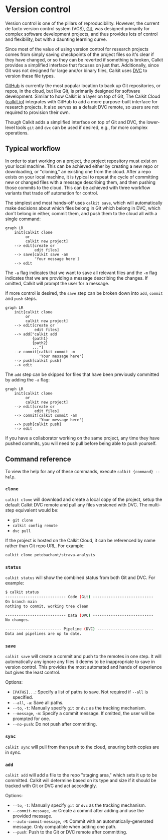# Version control

Version control is one of the pillars of reproducibility.
However, the current de facto version control system (VCS),
[Git](https://git-scm.com),
was designed primarily for complex software development projects,
and thus provides lots of control and flexibility,
but with a daunting learning curve.

Since most of the value of using version control for research
projects comes from
simply saving checkpoints of the project files so it's clear if they have
changed, or so they can be reverted if something is broken,
Calkit provides a simplified interface that focuses on just that.
Additionally,
since Git was not designed for large and/or binary files,
Calkit uses [DVC](https://dvc.org) to version these file types.

[GitHub](https://github.com) is currently the most popular location to back up
Git repositories, or repos, in the cloud, but like Git,
is primarily designed for software development.
Similar to how Calkit is a layer on top of Git,
The Calkit Cloud ([calkit.io](https://calkit.io))
integrates with GitHub to add a more purpose-built
interface for research projects.
It also serves as a default DVC remote,
so users are not required to provision their own.

Though Calkit adds a simplified interface on top of Git and DVC,
the lower-level tools `git` and `dvc` can be used if desired, e.g.,
for more complex operations.

## Typical workflow

In order to start working on a project,
the project repository must exist on your local machine.
This can be achieved either by creating a new repo or
downloading, or "cloning," an existing one from the cloud.
After a repo exists on your local machine,
it is typical to repeat the cycle of
committing new or changed files with a message describing them,
and then pushing those commits to the cloud.
This can be achieved with three workflow variants that trade off
automation for control.

The simplest and most hands-off uses `calkit save`,
which will automatically make decisions about which files belong in Git
which belong in DVC, which don't belong in either,
commit them,
and push them to the cloud all with a single command:

```mermaid
graph LR
    init[calkit clone
         or
         calkit new project]
    --> edit[create or
             edit files]
    --> save[calkit save -am
             'Your message here']
    --> edit
```

The `-a` flag indicates that we want to save all relevant files
and the `-m` flag indicates that we are providing a message describing
the changes.
If omitted, Calkit will prompt the user for a message.

If more control is desired,
the `save` step can be broken down into `add`, `commit`
and `push` steps.

```mermaid
graph LR
    init[calkit clone
         or
         calkit new project]
    --> edit[create or
             edit files]
    --> add["calkit add
            {path1}
            {path2}
            ..."]
    --> commit[calkit commit -m
               'Your message here']
    --> push[calkit push]
    --> edit
```

The `add` step can be skipped for files that have been previously committed
by adding the `-a` flag:

```mermaid
graph LR
    init[calkit clone
         or
         calkit new project]
    --> edit[create or
             edit files]
    --> commit[calkit commit -am
               'Your message here']
    --> push[calkit push]
    --> edit
```

If you have a collaborator working on the same project,
any time they have pushed commits,
you will need to pull before being able to push yourself.

## Command reference

To view the help for any of these commands,
execute `calkit {command} --help`.

### `clone`

`calkit clone` will download and create a local copy of the project,
setup the default Calkit DVC remote and pull any files versioned with DVC.
The multi-step equivalent would be:

- `git clone`
- `calkit config remote`
- `dvc pull`

If the project is hosted on the Calkit Cloud, it can be referenced by
name rather than Git repo URL. For example:

```sh
calkit clone petebachant/strava-analysis
```

### `status`

`calkit status` will show the combined status from both Git and DVC.
For example:

```sh
$ calkit status
--------------------------- Code (Git) ---------------------------
On branch main
nothing to commit, working tree clean

--------------------------- Data (DVC) ---------------------------
No changes.

------------------------- Pipeline (DVC) -------------------------
Data and pipelines are up to date.
```

### `save`

`calkit save` will create a commit and push to the remotes in one step.
It will automatically any ignore any files it deems to be inappropriate to
save in version control.
This provides the most automated and hands of experience
but gives the least control.

Options:

- `[PATHS]...`: Specify a list of paths to save. Not required if `--all` is
  specified.
- `--all`, `-a`: Save all paths.
- `--to`, `-t`: Manually specify `git` or `dvc` as the tracking mechanism.
- `--message`, `-m`: Specify a commit message. If omitted, the user will be
  prompted for one.
- `--no-push`: Do not push after committing.

### `sync`

`calkit sync` will pull from then push to the cloud,
ensuring both copies are in sync.

### `add`

`calkit add` will add a file to the repo "staging area,"
which sets it up to be committed.
Calkit will determine based on its type and size if it should be tracked
with Git or DVC and act accordingly.

Options:

- `--to`, `-t`: Manually specify `git` or `dvc` as the tracking mechanism.
- `--commit-message`, `-m`: Create a commit after adding
  and use the provided message.
- `--auto-commit-message`, `-M`: Commit with an automatically-generated message.
  Only compatible when adding one path.
- `--push`: Push to the Git or DVC remote after committing.
